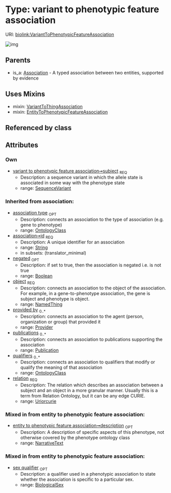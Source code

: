 
# Type: variant to phenotypic feature association




URI: [biolink:VariantToPhenotypicFeatureAssociation](https://w3id.org/biolink/vocab/VariantToPhenotypicFeatureAssociation)


![img](http://yuml.me/diagram/nofunky;dir:TB/class/[VariantToThingAssociation],[SequenceVariant]<subject%201..1-%20[VariantToPhenotypicFeatureAssociation&#124;description:narrative_text%20%3F;relation(i):uriorcurie;id(i):string;negated(i):boolean%20%3F],[VariantToPhenotypicFeatureAssociation]uses%20-.->[VariantToThingAssociation],[VariantToPhenotypicFeatureAssociation]uses%20-.->[EntityToPhenotypicFeatureAssociation],[Association]^-[VariantToPhenotypicFeatureAssociation],[SeverityValue],[SequenceVariant],[Publication],[Provider],[OntologyClass],[Onset],[NamedThing],[FrequencyValue],[EntityToPhenotypicFeatureAssociation],[BiologicalSex],[Association])

## Parents

 *  is_a: [Association](Association.md) - A typed association between two entities, supported by evidence

## Uses Mixins

 *  mixin: [VariantToThingAssociation](VariantToThingAssociation.md)
 *  mixin: [EntityToPhenotypicFeatureAssociation](EntityToPhenotypicFeatureAssociation.md)

## Referenced by class


## Attributes


### Own

 * [variant to phenotypic feature association➞subject](variant_to_phenotypic_feature_association_subject.md)  <sub>REQ</sub>
    * Description: a sequence variant in which the allele state is associated in some way with the phenotype state
    * range: [SequenceVariant](SequenceVariant.md)

### Inherited from association:

 * [association type](association_type.md)  <sub>OPT</sub>
    * Description: connects an association to the type of association (e.g. gene to phenotype)
    * range: [OntologyClass](OntologyClass.md)
 * [association➞id](association_id.md)  <sub>REQ</sub>
    * Description: A unique identifier for an association
    * range: [String](types/String.md)
    * in subsets: (translator_minimal)
 * [negated](negated.md)  <sub>OPT</sub>
    * Description: if set to true, then the association is negated i.e. is not true
    * range: [Boolean](types/Boolean.md)
 * [object](object.md)  <sub>REQ</sub>
    * Description: connects an association to the object of the association. For example, in a gene-to-phenotype association, the gene is subject and phenotype is object.
    * range: [NamedThing](NamedThing.md)
 * [provided by](provided_by.md)  <sub>0..*</sub>
    * Description: connects an association to the agent (person, organization or group) that provided it
    * range: [Provider](Provider.md)
 * [publications](publications.md)  <sub>0..*</sub>
    * Description: connects an association to publications supporting the association
    * range: [Publication](Publication.md)
 * [qualifiers](qualifiers.md)  <sub>0..*</sub>
    * Description: connects an association to qualifiers that modify or qualify the meaning of that association
    * range: [OntologyClass](OntologyClass.md)
 * [relation](relation.md)  <sub>REQ</sub>
    * Description: The relation which describes an association between a subject and an object in a more granular manner. Usually this is a term from Relation Ontology, but it can be any edge CURIE.
    * range: [Uriorcurie](types/Uriorcurie.md)

### Mixed in from entity to phenotypic feature association:

 * [entity to phenotypic feature association➞description](entity_to_phenotypic_feature_association_description.md)  <sub>OPT</sub>
    * Description: A description of specific aspects of this phenotype, not otherwise covered by the phenotype ontology class
    * range: [NarrativeText](types/NarrativeText.md)

### Mixed in from entity to phenotypic feature association:

 * [sex qualifier](sex_qualifier.md)  <sub>OPT</sub>
    * Description: a qualifier used in a phenotypic association to state whether the association is specific to a particular sex.
    * range: [BiologicalSex](BiologicalSex.md)
